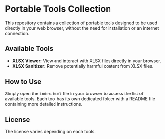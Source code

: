 # Portable Tools Collection

This repository contains a collection of portable tools designed to be used directly in your web browser, without the need for installation or an internet connection.

## Available Tools

* **XLSX Viewer:** View and interact with XLSX files directly in your browser.
* **XLSX Sanitizer:** Remove potentially harmful content from XLSX files.

## How to Use

Simply open the `index.html` file in your browser to access the list of available tools. Each tool has its own dedicated folder with a README file containing more detailed instructions.

## License
The license varies depending on each tools.
